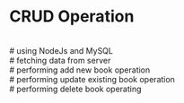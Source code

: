 # CRUD Operation
<br/>
# using NodeJs and MySQL
<br/>
# fetching data from server
<br/>
# performing add new book operation
<br/>
# performing update existing book operation
<br/>
# performing delete book operating 